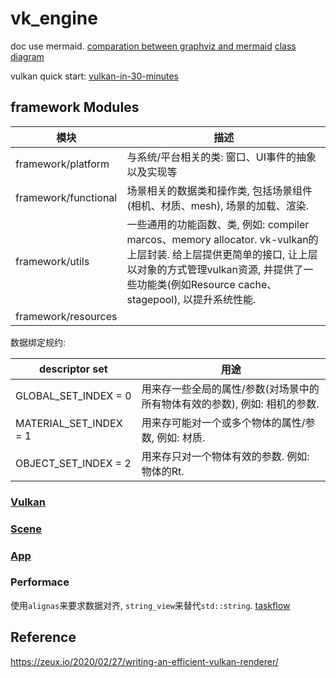 # vk_engine

doc use mermaid. 
[comparation between graphviz and mermaid](https://www.devtoolsdaily.com/diagrams/graphviz_vs_mermaidjs/)
[class diagram](https://mermaid.js.org/syntax/classDiagram.html)

vulkan quick start: [vulkan-in-30-minutes](https://renderdoc.org/vulkan-in-30-minutes.html)

## framework Modules
| 模块 |  描述 |
| --- | --- |
| framework/platform | 与系统/平台相关的类: 窗口、UI事件的抽象以及实现等|
| framework/functional | 场景相关的数据类和操作类, 包括场景组件(相机、材质、mesh), 场景的加载、渲染. |
| framework/utils | 一些通用的功能函数、类, 例如: compiler marcos、memory allocator. vk-vulkan的上层封装. 给上层提供更简单的接口, 让上层以对象的方式管理vulkan资源, 并提供了一些功能类(例如Resource cache、stagepool), 以提升系统性能. |
| framework/resources |

数据绑定规约:

| descriptor set |  用途 |
| --- | --- |
| GLOBAL_SET_INDEX = 0 | 用来存一些全局的属性/参数(对场景中的所有物体有效的参数), 例如: 相机的参数. |
| MATERIAL_SET_INDEX = 1 | 用来存可能对一个或多个物体的属性/参数, 例如: 材质. |
| OBJECT_SET_INDEX = 2 | 用来存只对一个物体有效的参数. 例如: 物体的Rt. |


### [Vulkan](vulkan.md)

### [Scene](scene.md)

### [App](app.md)

### Performace

使用`alignas`来要求数据对齐, `string_view`来替代`std::string`.
[taskflow](https://github.com/taskflow/taskflow)

## Reference
https://zeux.io/2020/02/27/writing-an-efficient-vulkan-renderer/